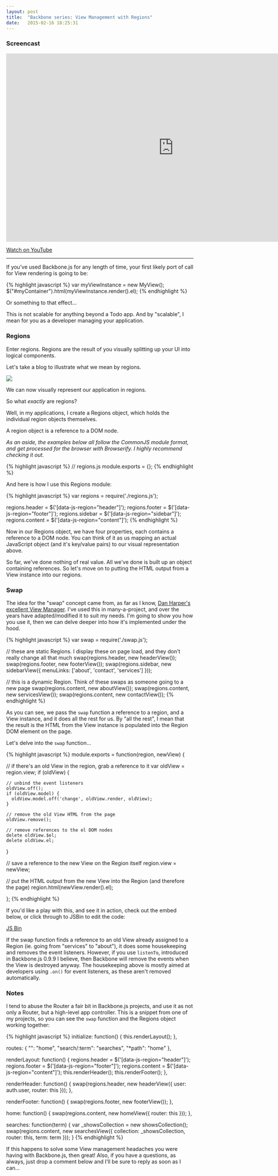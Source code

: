```yaml
---
layout: post
title:  "Backbone series: View Management with Regions"
date:   2015-02-16 18:25:31
---
```


### Screencast

<iframe class="hide-on-mobile" width="900" height="505.8" src="https://www.youtube.com/embed/JN-qnL0qqZk" frameborder="0" allowfullscreen></iframe>

<p class="muted"><a href="https://www.youtube.com/watch?v=JN-qnL0qqZk">Watch on YouTube</a></p>

<hr class="fancy">

If you've used Backbone.js for any length of time, your first likely port of call for View rendering is going to be:

{% highlight javascript %}
var myViewInstance = new MyView();
$("#myContainer").html(myViewInstance.render().el);
{% endhighlight %}

Or something to that effect...

This is not scalable for anything beyond a Todo app. And by "scalable", I mean for you as a developer managing your application.

### Regions

Enter regions. Regions are the result of you visually splitting up your UI into logical components.

Let's take a blog to illustrate what we mean by regions.

![](http://cl.ly/ZnNc/blog%20layout.png)

We can now visually represent our application in regions. 

So what *exactly* are regions?

Well, in my applications, I create a Regions object, which holds the individual region objects themselves.

A region object is a reference to a DOM node.

*As an aside, the examples below all follow the CommonJS module format, and get processed for the browser with Browserify. I highly recommend checking it out.*

{% highlight javascript %}
// regions.js
module.exports = {};
{% endhighlight %}

And here is how I use this Regions module:

{% highlight javascript %}
var regions = require('./regions.js');

regions.header = $('[data-js-region="header"]');
regions.footer = $('[data-js-region="footer"]');
regions.sidebar = $('[data-js-region="sidebar"]');
regions.content = $('[data-js-region="content"]');
{% endhighlight %}

Now in our Regions object, we have four properties, each contains a reference to a DOM node. You can think of it as us mapping an actual JavaScript object (and it's key/value pairs) to our visual representation above.

So far, we've done nothing of real value. All we've done is built up an object containing references. So let's move on to putting the HTML output from a View instance into our regions.

### Swap

The idea for the "swap" concept came from, as far as I know, [Dan Harper's excellent View Manager](https://github.com/danharper/backbone.viewmanager). I've used this in many-a-project, and over the years have adapted/modified it to suit my needs. I'm going to show you how you use it, then we can delve deeper into how it's implemented under the hood.

{% highlight javascript %}
var swap = require('./swap.js');

// these are static Regions. I display these on page load, and they don't really change all that much
swap(regions.header, new headerView());
swap(regions.footer, new footerView());
swap(regions.sidebar, new sidebarView({
  menuLinks: ['about', 'contact', 'services']
}));

// this is a dynamic Region. Think of these swaps as someone going to a new page
swap(regions.content, new aboutView());
swap(regions.content, new servicesView());
swap(regions.content, new contactView());
{% endhighlight %}

As you can see, we pass the `swap` function a reference to a region, and a View instance, and it does all the rest for us. By "all the rest", I mean that the result is the HTML from the View instance is populated into the Region DOM element on the page.

Let's delve into the `swap` function...

{% highlight javascript %}
module.exports = function(region, newView) {

  // if there's an old View in the region, grab a reference to it
  var oldView = region.view;
  if (oldView) {

    // unbind the event listeners
    oldView.off();
    if (oldView.model) {
      oldView.model.off('change', oldView.render, oldView);
    }

    // remove the old View HTML from the page
    oldView.remove();
  
    // remove references to the el DOM nodes
    delete oldView.$el;
    delete oldView.el;
  }
  
  // save a reference to the new View on the Region itself
  region.view = newView;

  // put the HTML output from the new View into the Region (and therefore the page)
  region.html(newView.render().el);

};
{% endhighlight %}

If you'd like a play with this, and see it in action, check out the embed below, or click through to JSBin to edit the code:

<a class="jsbin-embed" href="http://jsbin.com/nibubilifi/2/embed?html,js,output">JS Bin</a><script src="http://static.jsbin.com/js/embed.js"></script>

If the swap function finds a reference to an old View already assigned to a Region (ie. going from "services" to "about"), it does some housekeeping and removes the event listeners. However, if you use `listenTo`, introduced in Backbone.js 0.9.9 I believe, then Backbone will remove the events when the View is destroyed anyway. The housekeeping above is mostly aimed at developers using `.on()` for event listeners, as these aren't removed automatically.

### Notes

I tend to abuse the Router a fair bit in Backbone.js projects, and use it as not only a Router, but a high-level app controller. This is a snippet from one of my projects, so you can see the `swap` function and the Regions object working together:

{% highlight javascript %}
initialize: function() {
  this.renderLayout();
},

routes: {
  "": "home",
  "search/:term": "searches",
  "*path": "home"
},

renderLayout: function() {
  regions.header = $('[data-js-region="header"]');
  regions.footer = $('[data-js-region="footer"]');
  regions.content = $('[data-js-region="content"]');
  this.renderHeader();
  this.renderFooter();
},

renderHeader: function() {
  swap(regions.header, new headerView({
    user: auth.user,
    router: this
  }));
},

renderFooter: function() {
  swap(regions.footer, new footerView());
},

home: function() {
  swap(regions.content, new homeView({
    router: this
  }));
},

searches: function(term) {
  var _showsCollection = new showsCollection();
  swap(regions.content, new searchesView({
    collection: _showsCollection,
    router: this,
    term: term
  }));
}
{% endhighlight %}

If this happens to solve some View management headaches you were having with Backbone.js, then great! Also, if you have a questions, as always, just drop a comment below and I'll be sure to reply as soon as I can...